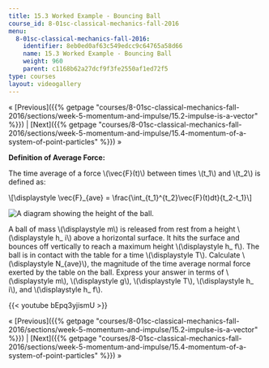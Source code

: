```yaml
---
title: 15.3 Worked Example - Bouncing Ball
course_id: 8-01sc-classical-mechanics-fall-2016
menu:
  8-01sc-classical-mechanics-fall-2016:
    identifier: 8eb0ed0af63c549edcc9c64765a58d66
    name: 15.3 Worked Example - Bouncing Ball
    weight: 960
    parent: c1168b62a27dcf9f3fe2550af1ed72f5
type: courses
layout: videogallery
---
```

« [Previous]({{% getpage "courses/8-01sc-classical-mechanics-fall-2016/sections/week-5-momentum-and-impulse/15.2-impulse-is-a-vector" %}}) | [Next]({{% getpage "courses/8-01sc-classical-mechanics-fall-2016/sections/week-5-momentum-and-impulse/15.4-momentum-of-a-system-of-point-particles" %}}) »

**Definition of Average Force:**

The time average of a force \\(\\vec{F}(t)\\) between times \\(t\_1\\) and \\(t\_2\\) is defined as:

\\\[\\displaystyle \\vec{F}\_{ave} = \\frac{\\int\_{t\_1}^{t\_2}\\vec{F}(t)dt}{t\_2-t\_1}\\\]

![A diagram showing the height of the ball.](https://open-learning-course-data-ci.s3.amazonaws.com/8-01sc-classical-mechanics-fall-2016/7765ed7c7f7be0d1241317475c1956ee_ls05_13.svg)

A ball of mass \\(\\displaystyle m\\) is released from rest from a height \\(\\displaystyle h\_ i\\) above a horizontal surface. It hits the surface and bounces off vertically to reach a maximum height \\(\\displaystyle h\_ f\\). The ball is in contact with the table for a time \\(\\displaystyle T\\). Calculate \\(\\displaystyle N\_{ave}\\), the magnitude of the time average normal force exerted by the table on the ball. Express your answer in terms of \\(\\displaystyle m\\), \\(\\displaystyle g\\), \\(\\displaystyle T\\), \\(\\displaystyle h\_ i\\), and \\(\\displaystyle h\_ f\\).

{{< youtube bEpq3yjismU >}}

« [Previous]({{% getpage "courses/8-01sc-classical-mechanics-fall-2016/sections/week-5-momentum-and-impulse/15.2-impulse-is-a-vector" %}}) | [Next]({{% getpage "courses/8-01sc-classical-mechanics-fall-2016/sections/week-5-momentum-and-impulse/15.4-momentum-of-a-system-of-point-particles" %}}) »
